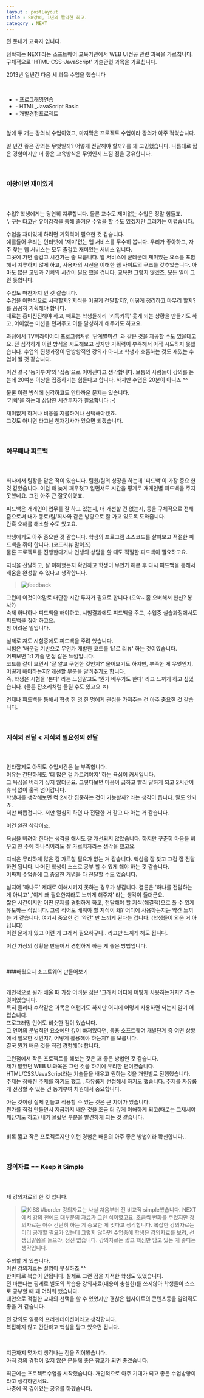 ```yaml
---
layout : postLayout 
title : SW강의, 1년의 짤막한 회고.
category : NEXT
---
```


전 풋내기 교육자 입니다.  


정확히는 NEXT라는 소프트웨어 교육기관에서 WEB UI전공 관련 과목을 가르칩니다.  
구체적으로 'HTML-CSS-JavaScript' 기술관련 과목을 가르칩니다.

2013년 일년간 다음 세 과목 수업을 했습니다


<br />

<ul>
	<li> - 프로그래밍연습</li>
	<li> - HTML_JavaScript Basic</li>
	<li> - 개발경험프로젝트</li>
</ul>


<br />
앞에 두 개는 강의식 수업이였고, 마지막은 프로젝트 수업이라 강의가 아주 적었습니다.     

일 년간 좋은 강의는 무엇일까? 어떻게 전달해야 할까? 를 꽤 고민했습니다.
나름대로 짧은 경험이지만 더 좋은 교육방식은 무엇인지 느낌 점을 공유합니다.<br/><br/><br/>
    
###   이왕이면 재미있게 <br/><br/><br/>
수업? 학생에게는 당연히 지루합니다. 물론 교수도 재미없는 수업은 정말 힘들죠.   
누구는 타고난 유머감각을 통해 즐거운 수업을 할 수도 있겠지만 그러기는 어렵습니다. 
  
수업을 재미있게 하려면 기획력이 필요한 것 같습니다.   
예를들어 우리는 인터넷에 '재미'없는 웹 서비스를 무수히 봅니다.  우리가 좋아하고, 자주 찾는 웹 서비스는 모두 즐겁고 재미있는 서비스 입니다.   
그곳에 가면 즐겁고 시간가는 줄 모릅니다. 웹 서비스에 군데군데 재미있는 요소를 포함해서 지루하지 않게 하고, 사용자의 시선을 이해한 웹 사이트의 구조를 갖추었습니다. 아마도 많은 고민과 기획의 시간이 필요 했을 겁니다.   교육만 그렇지 않겠죠. 모든 일이 그런 듯합니다.

수업도 마찬가지 인 것 같습니다.  
수업을 어떤식으로 시작할지? 지식을 어떻게 전달할지?,  어떻게 정리하고 마무리 할지? 를 꼼꼼히 기획해야 합니다.     
때로는 흥미진진해야 하고, 때로는 학생들끼리 '키득키득' 웃게 되는 상황을 만들기도 하고, 어이없는 미션을 던져주고 이를 달성하게 해주기도 하고요.    
  
과정에서 TV버라이어티 프로그램처럼 '단계별미션' 과 같은 것을 제공할 수도 있을테고요. 전 심각하게 이런 방식을 시도해보고 싶지만 기획력이 부족해서 아직 시도하지 못했습니다.  수업의 진행과정이 단방향적인 강의가 아니고 학생과 호흡하는 것도 재밌는 수업이 될 것 같습니다.   
  
이건 결국 '동기부여'와 '집중'으로 이어진다고 생각합니다.  보통의 사람들이 강의를 듣는데 20여분 이상을 집중하기는 힘들다고 합니다. 하지만 수업은 20분이 아니죠 ^^  
  
물론 이런 방식에 심각하고도 안타까운 문제는 있습니다.   
'기획'을 하는데 상당한 시간투자가 필요합니다  :-)    
  
재미없게 하거나 비용을 지불하거나 선택해야겠죠.  
그것도 아니면 타고난 천재강사가 있으면 되겠습니다.<br/><br/><br/>


###  아무때나 피드백<br/><br/><br/>
회사에서 팀장을 맡은 적이 있습니다.  팀원/팀의 성장을 하는데  '피드백'이 가장 중요 한 것 같았습니다. 이걸 꽤 늦게 깨우쳤고 알면서도 시간을 핑계로 개개인별 피드백을 주지 못했네요.  그건 아주 큰 잘못이였죠.  
  
피드백은 개개인이 업무를 잘 하고 있는지, 더 개선할 건 없는지, 등을 구체적으로 전해줌으로써 내가 동료/팀/회사와 같은 방향으로 잘 가고 있도록 도와줍니다.  
간혹 오해를 해소할 수도 있고요.  
  
학생에게도 아주 중요한 것 같습니다.  학생의 프로그램 소스코드를 살펴보고 적절한 피드백을 줘야 합니다. (코드리뷰 말이죠)  
물론 프로젝트를 진행한다거나 인생의 상담을 할 때도 적절한 피드백이 필요하고요.  
  
지식을 전달하고, 잘 이해했는지 확인하고 학생이 무언가 해본 후 다시 피드백을 통해서 배움을 완성할 수 있다고 생각합니다.  

>![feedback](/images/fb.png "숙제 피드백 주기 ~!")
  
그런데 이것이야말로 대단한 시간 투자가 필요로 합니다 (으악~ 좀 오버해서 헌신? 봉사?)    
숙제 하나하나 피드백을 해야하고, 시험결과에도 피드백을 주고, 수업중 실습과정에서도 피드백을 줘야 하고요.    
참 어려운 일입니다.  
  
실제로 저도 시험중에도 피드백을 주려 했습니다.     
시험은  '배운걸 기반으로 무언가 개발한 코드를 1:1로 리뷰' 하는 것이였습니다.  
어찌보면 1:1 기술 면접 같은 느낌입니다.    
코드를 같이 보면서 '잘 알고 구현한 것인지?' 물어보기도 하지만,  부족한 게 무엇인지, 어떻게 해야하는지? 개선할 부분을 알려주기도 합니다.     
즉, 학생은 시험을  '본다' 라는 느낌말고도 '뭔가 배우기도 한다' 라고 느끼게 하고 싶었습니다. (물론 잔소리처럼 들릴 수도 있고요 ㅎ)     
  
언제나 피드백을 통해서 학생 한 명 한 명에게 관심을 가져주는 건 아주 중요한 것 같습니다. <br/><br/><br/>


###  지식의 전달  <  지식의 필요성의 전달<br/><br/><br/>
안타깝게도 아직도 수업시간은 늘 부족합니다.  
이유는 간단하게도 '더 많은 걸 가르켜야지' 하는 욕심이 커서입니다.   
그 욕심을 버리기 싶지 않더군요. 그렇다보면 마음이 급하고 빨리 말하게 되고 2시간이 휴식 없이 훌쩍 넘어갑니다.   
학생때를 생각해보면 컥 2시간 집중하는 것이 가능할까? 라는 생각이 듭니다. 말도 안되죠.  
저만 바쁩겁니다. 저만 열심히 하면 다 전달한 거 같고 다 아는 거 같습니다.   
  
이건 완전 착각이죠.

욕심을 버려야 한다는 생각을 해서도 잘 개선되지 않았습니다. 하지만 꾸준히 마음을 비우고 한 주에 하나씩이라도 잘 가르치자라는 생각을 했고요.  
  
지식은 무리하게 많은 걸 가르칠 필요가 없는 거 같습니다.  핵심을 잘 찾고 그걸 잘 전달하면 됩니다. 나머진 학생이 스스로 공부 할 수 있게 해야 하는 것 같습니다.  
어짜피 수업중에 그 중요한 개념을 다 전달할 수도 없습니다.   
  
심지어 '하나도' 제대로 이해시키지 못하는 경우가 생깁니다.   결론은 '하나를 전달하는 게 아니고' ,'이게 왜 필요한지라도 느끼게 해주자' 라는 생각이 들더군요.  
짧은 시간이지만 어떤 문제를 경험하게 하고, 전달해야 할 지식(해결책)으로 풀 수 있게 유도하는 식입니다. 그럼 적어도 배워야 할 지식이 왜? 어디에 사용하는지는 약간 느끼는 거 같습니다. 여기서 중요한 건 '약간' 만 느끼게 된다는 겁니다. (학생들이 외운 거 아닙니다)  
이런 문제가 있고 이런 게 그래서 필요하구나.. 라고만 느끼게 해도 됩니다.   
  
이건 가상의 상황을  만들어서 경험하게 하는 게 좋은 방법입니다.<br/><br/><br/>


###배웠으니 소프트웨어 만들어보기  <br/><br/><br/>
개인적으로 뭔가 배울 때 가장 어려운 점은 '그래서 어디에 어떻게 사용하는거지?' 라는 것이였습니다.    
특히 물리나 수학같은 과목은 어렵기도 하지만 어디에 어떻게 사용하면 되는지 알기 어렵습니다.   
프로그래밍 언어도 비슷한 점이 있습니다.   
그 언어의 문법적인 요소에만 깊이 빠져있다면, 응용 소프트웨어 개발단계 중 어떤 상황에서 필요한 것인지?, 어떻게 활용해야 하는지? 를 모릅니다.   
결국 뭔가 배운 것을 직접 경험해야 합니다.   
  
그런점에서 작은 프로젝트를 해보는 것은 꽤 좋은 방법인 것 같습니다.  
제가 맡았던 WEB UI과목은 그런 것을 하기에 유리한 편이였습니다.  HTML/CSS/JavaScript라는 기술들을 배우고 원하는 것을 개인별로 진행했습니다.   
주제는 정해진 주제를 하기도 했고 , 자유롭게 선정해서 하기도 했습니다. 주제를 자유롭게 선정할 수 있는 건 동기부여 차원에서 중요합니다.  
  
아는 것이랑 실제 만들고 적용할 수 있는 것은 큰 차이가 있습니다.  
뭔가를 직접 만들면서 지금까지 배운 것을 조금 더 깊게 이해하게 되고(때로는 그제서야 깨닫기도 하고)  내가 몰랐던 부분을 발견하게 되는 것 같습니다. <br/><br/>
  
비록 짧고 작은 프로젝트지만 이런 경험은 배움의 아주 좋은 방법이라 확신합니다..<br/><br/><br/>


###  강의자료 ==  Keep it Simple   <br/><br/><br/>
제 강의자료의 한 컷 입니다.
 
>![KISS #border](/images/lecex.png "KISS" )
강의자료는 사실 처음부터 전 비교적 simple했습니다. 
NEXT에서 강의 전에도 대부분의 자료가 그런 식이였고요.
조금씩 변화를 주었지만 강의자료는 아주 간단히 하는 게 중요한 게 맞다고 생각합니다.
복잡한 강의자료는 미리 공개할 필요가 있는데 그렇지 않다면 수업중에 학생은 강의자료를 보랴, 선생님말씀을 들으랴, 정신 없습니다.
강의자료는 짧고 핵심만 담고 있는 게 좋다는 생각입니다.
  

주의할 게 있습니다.  
이런 강의자료는 설명이 부실하죠 ^^  
한마디로 복습이 안됩니다.   실제로 그런 점을 지적한 학생도 있었습니다.  
전 바쁜다는 핑계로 별도의 학습용 강의자료(내용이 충실한)를 쓰지않아 학생들이 스스로 공부할 때 꽤 어려워 했습니다.  
대안으로 적절한 교재의 선택을 할 수 있었지만 괜찮은 웹사이트의 콘텐츠등을 알려줘도 좋을 거 같습니다.    
  
전 강의도 일종의 프리젠테이션이라고 생각합니다.   
복잡하지 않고 간단하고 핵심을 담고 있으면 됩니다.  <br/><br/><br/>
    
  

지금까지 몇가지 생각나는 점을 적어봤습니다.  
아직 강의 경험이 많지 않은 분들께 좋은 참고가 되면 좋겠습니다.  
  
최근에는 프로젝트수업을 시작했습니다. 개인적으로 아주 기대가 되고 좋은 수업방향이라고 생각하면서요.  
나중에 꼭 깊이있는 공유를 하겠습니다.  
  





 


  
 
  



